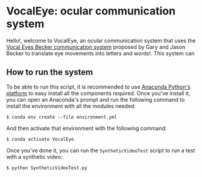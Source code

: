 # VocalEye: ocular communication system #

Hello!, welcome to VocalEye, an ocular communication system that uses the [Vocal Eyes Becker communication system](https://patient-innovation.com/post/1705) proposed by Gary and Jason Becker to translate eye movements into letters and words!. This system can 

## How to run the system ##
To be able to run this script, it is recommended to use [Anaconda Python's platform](https://www.anaconda.com/) to easy install all the components required. Once you've install it, you can open an Anaconda's prompt and run the following command to install the environment with all the modules needed:

```
$ conda env create --file environment.yml
```

And then activate that environment with the following command:

```
$ conda activate VocalEye
```

Once you've done it, you can run the `SyntheticVideoTest` script to run a test with a synthetic video:

```
$ python SyntheticVideoTest.py
```

